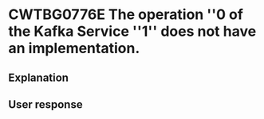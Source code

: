 # CWTBG0776E The operation ''0 of the Kafka Service ''1'' does not have an implementation.

## Explanation

## User response